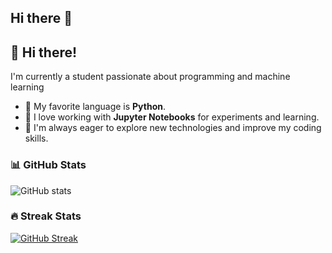 ## Hi there 👋

## 👋 Hi there!

I'm currently a student passionate about programming and machine learning
- 🐍 My favorite language is **Python**.
- 📓 I love working with **Jupyter Notebooks** for experiments and learning.
- 🚀 I'm always eager to explore new technologies and improve my coding skills.

### 📊 GitHub Stats
![GitHub stats](https://github-readme-stats.vercel.app/api?username=nzx03&show_icons=true&theme=radical)

### 🔥 Streak Stats
[![GitHub Streak](https://github-readme-streak-stats.herokuapp.com?user=Nzx03&theme=dark&hide_border=true)](https://git.io/streak-stats)

